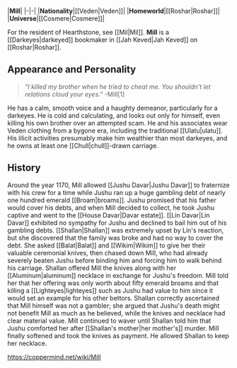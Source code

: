|**Mill**|
|-|-|
|**Nationality**|[[Veden\|Veden]]|
|**Homeworld**|[[Roshar\|Roshar]]|
|**Universe**|[[Cosmere\|Cosmere]]|

For the resident of Hearthstone, see [[Mil\|Mil]].
**Mill** is a [[Darkeyes\|darkeyed]] bookmaker in [[Jah Keved\|Jah Keved]] on [[Roshar\|Roshar]].

## Appearance and Personality
>“*I killed my brother when he tried to cheat me. You shouldn't let relations cloud your eyes.*”
\-Mill[1]


He has a calm, smooth voice and a haughty demeanor, particularly for a darkeyes. He is cold and calculating, and looks out only for himself, even killing his own brother over an attempted scam.
He and his associates wear Veden clothing from a bygone era, including the traditional [[Ulatu\|ulatu]]. His illicit activities presumably make him wealthier than most darkeyes, and he owns at least one [[Chull\|chull]]-drawn carriage.

## History
Around the year 1170, Mill allowed [[Jushu Davar\|Jushu Davar]] to fraternize with his crew for a time while Jushu ran up a huge gambling debt of nearly one hundred emerald [[Broam\|broams]]. Jushu promised that his father would cover his debts, and when Mill decided to collect, he took Jushu captive and went to the [[House Davar\|Davar estate]]. [[Lin Davar\|Lin Davar]] exhibited no sympathy for Jushu and declined to bail him out of his gambling debts.
[[Shallan\|Shallan]] was extremely upset by Lin's reaction, but she discovered that the family was broke and had no way to cover the debt. She asked [[Balat\|Balat]] and [[Wikim\|Wikim]] to give her their valuable ceremonial knives, then chased down Mill, who had already severely beaten Jushu before binding him and forcing him to walk behind his carriage. Shallan offered Mill the knives along with her [[Aluminum\|aluminum]] necklace in exchange for Jushu's freedom. Mill told her that her offering was only worth about fifty emerald broams and that killing a [[Lighteyes\|lighteyes]] such as Jushu had value to him since it would set an example for his other bettors. Shallan correctly ascertained that Mill himself was not a gambler; she argued that Jushu's death might not benefit Mill as much as he believed, while the knives and necklace had clear material value. Mill continued to waver until Shallan told him that Jushu comforted her after [[Shallan's mother\|her mother's]] murder. Mill finally softened and took the knives as payment. He allowed Shallan to keep her necklace.



https://coppermind.net/wiki/Mill